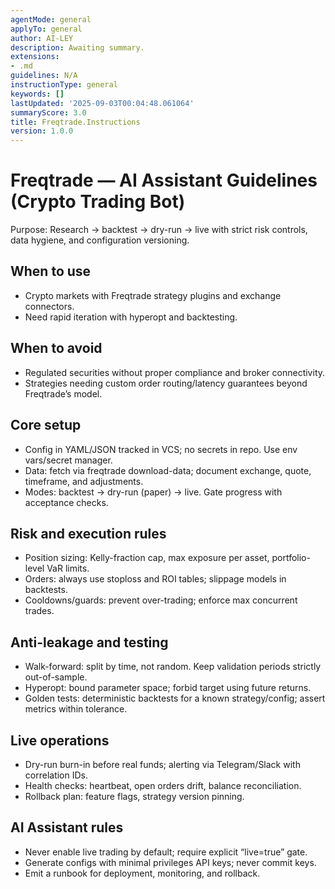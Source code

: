 ```yaml
---
agentMode: general
applyTo: general
author: AI-LEY
description: Awaiting summary.
extensions:
- .md
guidelines: N/A
instructionType: general
keywords: []
lastUpdated: '2025-09-03T00:04:48.061064'
summaryScore: 3.0
title: Freqtrade.Instructions
version: 1.0.0
---
```


# Freqtrade — AI Assistant Guidelines (Crypto Trading Bot)

Purpose: Research → backtest → dry-run → live with strict risk controls, data hygiene, and configuration versioning.

## When to use
- Crypto markets with Freqtrade strategy plugins and exchange connectors.
- Need rapid iteration with hyperopt and backtesting.

## When to avoid
- Regulated securities without proper compliance and broker connectivity.
- Strategies needing custom order routing/latency guarantees beyond Freqtrade’s model.

## Core setup
- Config in YAML/JSON tracked in VCS; no secrets in repo. Use env vars/secret manager.
- Data: fetch via freqtrade download-data; document exchange, quote, timeframe, and adjustments.
- Modes: backtest → dry-run (paper) → live. Gate progress with acceptance checks.

## Risk and execution rules
- Position sizing: Kelly-fraction cap, max exposure per asset, portfolio-level VaR limits.
- Orders: always use stoploss and ROI tables; slippage models in backtests.
- Cooldowns/guards: prevent over-trading; enforce max concurrent trades.

## Anti-leakage and testing
- Walk-forward: split by time, not random. Keep validation periods strictly out-of-sample.
- Hyperopt: bound parameter space; forbid target using future returns.
- Golden tests: deterministic backtests for a known strategy/config; assert metrics within tolerance.

## Live operations
- Dry-run burn-in before real funds; alerting via Telegram/Slack with correlation IDs.
- Health checks: heartbeat, open orders drift, balance reconciliation.
- Rollback plan: feature flags, strategy version pinning.

## AI Assistant rules
- Never enable live trading by default; require explicit “live=true” gate.
- Generate configs with minimal privileges API keys; never commit keys.
- Emit a runbook for deployment, monitoring, and rollback.